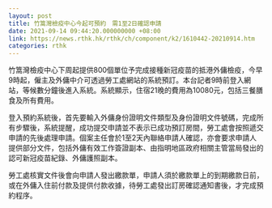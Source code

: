 ```yaml
---
layout: post
title: 竹篙灣檢疫中心今起可預約　需1至2日確認申請
date: 2021-09-14 09:44:20.000000000 +08:00
link: https://news.rthk.hk/rthk/ch/component/k2/1610442-20210914.htm
categories: rthk
---
```


竹篙灣檢疫中心下周起提供800個單位予完成接種新冠疫苗的抵港外傭檢疫，今早9時起，僱主及外傭中介可透過勞工處網站的系統預訂。本台記者9時前登入網站，等候數分鐘後進入系統。系統顯示，住宿21晚的費用為10080元，包括三餐膳食及所有費用。

登入預約系統後，首先要輸入外傭身份證明文件類型及身份證明文件號碼，完成所有步驟後，系統提醒，成功提交申請並不表示已成功預訂房間，勞工處會按照遞交申請的先後處理申請。個案主任會於1至2天內聯絡申請人確認，亦會要求申請人提供部分文件，包括外傭有效工作簽證副本、由指明地區政府相關主管當局發出的認可新冠疫苗紀錄、外傭護照副本。

勞工處核實文件後會向申請人發出繳款單，申請人須於繳款單上的到期繳款日前，或在外傭入住前付款及提供付款收據，待勞工處發出訂房確認通知書後，才完成預約程序。
